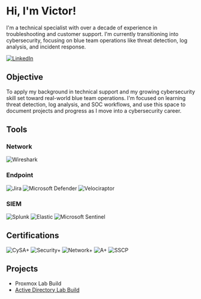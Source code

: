 # Hi, I'm Victor!

I'm a technical specialist with over a decade of experience in troubleshooting and customer support. I'm currently transitioning into cybersecurity, focusing on blue team operations like threat detection, log analysis, and incident response.

[![LinkedIn](https://img.shields.io/badge/-LinkedIn-0077B5?style=flat&logo=linkedin&logoColor=white)](https://www.linkedin.com/in/vic1101/)

## Objective

To apply my background in technical support and my growing cybersecurity skill set toward real-world blue team operations. I'm focused on learning threat detection, log analysis, and SOC workflows, and use this space to document projects and progress as I move into a cybersecurity career.

## Tools
### Network
![Wireshark](https://img.shields.io/badge/Wireshark-1679A7?logo=wireshark&logoColor=white&style=flat)

### Endpoint
![Jira](https://img.shields.io/badge/Jira-0052CC?logo=jira&logoColor=white&style=flat)
![Microsoft Defender](https://img.shields.io/badge/Microsoft%20Defender-0078D4?logo=windows&logoColor=white&style=flat)
![Velociraptor](https://img.shields.io/badge/Velociraptor-800000?logo=github&logoColor=white&style=flat)

### SIEM
![Splunk](https://img.shields.io/badge/Splunk-000000?logo=splunk&logoColor=white&style=flat)
![Elastic](https://img.shields.io/badge/Elastic-005571?logo=elasticsearch&logoColor=white&style=flat)
![Microsoft Sentinel](https://img.shields.io/badge/Microsoft%20Sentinel-5C2D91?logo=microsoft&logoColor=white&style=flat)


## Certifications

![CySA+](https://img.shields.io/badge/CompTIA-CySA+-blue?logo=comptia&logoColor=white&style=flat)
![Security+](https://img.shields.io/badge/CompTIA-Security+-red?logo=comptia&logoColor=white&style=flat)
![Network+](https://img.shields.io/badge/CompTIA-Network+-orange?logo=comptia&logoColor=white&style=flat)
![A+](https://img.shields.io/badge/CompTIA-A+-black?logo=comptia&logoColor=white&style=flat)
![SSCP](https://img.shields.io/badge/ISC2-SSCP-green?logo=isc2&logoColor=white&style=flat)

## Projects
- Proxmox Lab Build
- <a href="https://github.com/victorechevarria/Active-Directory-Lab-build/blob/main/README.md">Active Directory Lab Build</a>
